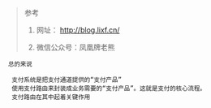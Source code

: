 





> 参考
>
> 1. 网址： http://blog.lixf.cn/
>
>
> 2. 微信公众号：凤凰牌老熊 





````
 总的来说

  支付系统是把支付通道提供的“支付产品” 
  使用支付路由来封装成业务需要的“支付产品”。这就是支付的核心流程。
  支付路由在其中起着关键作用

````

